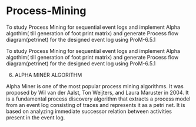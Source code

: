 # Process-Mining
To study Process Mining for  sequential event logs and implement   Alpha algothim( till generation of foot print matrix) and generate Process flow diagram(petrinet) for the designed  event log  using ProM-6.5.1

To study Process Mining for  sequential event logs and implement   Alpha algothim( till generation of foot print matrix) and generate Process flow diagram(petrinet) for the designed  event log  using ProM-6.5.1



6. ALPHA MINER ALGORITHM

Alpha Miner is one of the most popular process mining algorithms. It was proposed by Wil van der Aalst, Ton Weijters, and Laura Maruster in 2004. It is a fundamental process discovery algorithm that extracts a process model from an event log consisting of traces and represents it as a petri net. It is based on analyzing immediate successor relation between activities present in the event log.  
